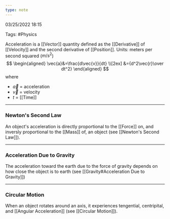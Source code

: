 ```yaml
---
type: note
---
```

03/25/2022 18:15

Tags: #Physics

Acceleration is a [[Vector]] quantity defined as the [[Derivative]] of [[Velocity]] and the second derivative of [[Position]]. Units: meters per second squared ($m/s^2$)
$$
\begin{aligned} 
\vec{a}&=\frac{d\vec{v}}{dt} \\[2ex]
&={d^2\vec{r}\over dt^2}
\end{aligned}
$$
where
- $\vec{a}$ = acceleration
- $\vec{v}$ = velocity
- $t$ = [[Time]]

---

### Newton's Second Law
An object's acceleration is directly proportional to the [[Force]] on, and inversly proportional to the [[Mass]] of, an object (see [[Newton's Second Law]]).

---

### Acceleration Due to Gravity
The acceleration toward the earth due to the force of gravity depends on how close the object is to earth (see [[Gravity#Acceleration Due to Gravity]])

---

### Circular Motion
When an object rotates around an axis, it experiences tengential, centripital, and [[Angular Acceleration]] (see [[Circular Motion]]).